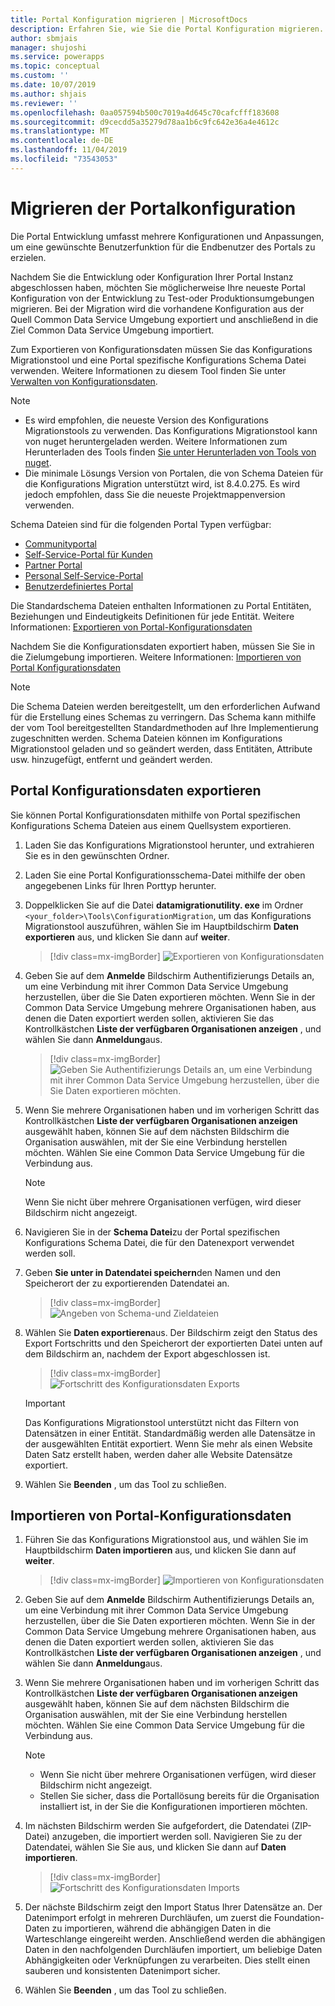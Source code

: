 ```yaml
---
title: Portal Konfiguration migrieren | MicrosoftDocs
description: Erfahren Sie, wie Sie die Portal Konfiguration migrieren.
author: sbmjais
manager: shujoshi
ms.service: powerapps
ms.topic: conceptual
ms.custom: ''
ms.date: 10/07/2019
ms.author: shjais
ms.reviewer: ''
ms.openlocfilehash: 0aa057594b500c7019a4d645c70cafcfff183608
ms.sourcegitcommit: d9cecdd5a35279d78aa1b6c9fc642e36a4e4612c
ms.translationtype: MT
ms.contentlocale: de-DE
ms.lasthandoff: 11/04/2019
ms.locfileid: "73543053"
---
```

# <a name="migrate-portal-configuration"></a>Migrieren der Portalkonfiguration

Die Portal Entwicklung umfasst mehrere Konfigurationen und Anpassungen, um eine gewünschte Benutzerfunktion für die Endbenutzer des Portals zu erzielen.

Nachdem Sie die Entwicklung oder Konfiguration Ihrer Portal Instanz abgeschlossen haben, möchten Sie möglicherweise Ihre neueste Portal Konfiguration von der Entwicklung zu Test-oder Produktionsumgebungen migrieren. Bei der Migration wird die vorhandene Konfiguration aus der Quell Common Data Service Umgebung exportiert und anschließend in die Ziel Common Data Service Umgebung importiert.

Zum Exportieren von Konfigurationsdaten müssen Sie das Konfigurations Migrationstool und eine Portal spezifische Konfigurations Schema Datei verwenden. Weitere Informationen zu diesem Tool finden Sie unter [Verwalten von Konfigurationsdaten](https://docs.microsoft.com/dynamics365/customer-engagement/admin/manage-configuration-data).

> [!NOTE]
> - Es wird empfohlen, die neueste Version des Konfigurations Migrationstools zu verwenden. Das Konfigurations Migrationstool kann von nuget heruntergeladen werden. Weitere Informationen zum Herunterladen des Tools finden [Sie unter Herunterladen von Tools von nuget](https://docs.microsoft.com/dynamics365/customer-engagement/developer/download-tools-nuget).
> - Die minimale Lösungs Version von Portalen, die von Schema Dateien für die Konfigurations Migration unterstützt wird, ist 8.4.0.275. Es wird jedoch empfohlen, dass Sie die neueste Projektmappenversion verwenden.

Schema Dateien sind für die folgenden Portal Typen verfügbar:
- [Communityportal](https://go.microsoft.com/fwlink/p/?linkid=2019704)
- [Self-Service-Portal für Kunden](https://go.microsoft.com/fwlink/p/?linkid=2019705)
- [Partner Portal](https://go.microsoft.com/fwlink/p/?linkid=2019803)
- [Personal Self-Service-Portal](https://go.microsoft.com/fwlink/p/?linkid=2019802)
- [Benutzerdefiniertes Portal](https://go.microsoft.com/fwlink/p/?linkid=2019804)

Die Standardschema Dateien enthalten Informationen zu Portal Entitäten, Beziehungen und Eindeutigkeits Definitionen für jede Entität. Weitere Informationen: [Exportieren von Portal-Konfigurationsdaten](#export-portal-configuration-data)

Nachdem Sie die Konfigurationsdaten exportiert haben, müssen Sie Sie in die Zielumgebung importieren. Weitere Informationen: [Importieren von Portal Konfigurationsdaten](#import-portal-configuration-data)

> [!NOTE]
> Die Schema Dateien werden bereitgestellt, um den erforderlichen Aufwand für die Erstellung eines Schemas zu verringern. Das Schema kann mithilfe der vom Tool bereitgestellten Standardmethoden auf Ihre Implementierung zugeschnitten werden. Schema Dateien können im Konfigurations Migrationstool geladen und so geändert werden, dass Entitäten, Attribute usw. hinzugefügt, entfernt und geändert werden.

## <a name="export-portal-configuration-data"></a>Portal Konfigurationsdaten exportieren

Sie können Portal Konfigurationsdaten mithilfe von Portal spezifischen Konfigurations Schema Dateien aus einem Quellsystem exportieren.

1.  Laden Sie das Konfigurations Migrationstool herunter, und extrahieren Sie es in den gewünschten Ordner.

2.  Laden Sie eine Portal Konfigurationsschema-Datei mithilfe der oben angegebenen Links für Ihren Porttyp herunter.

3.  Doppelklicken Sie auf die Datei **datamigrationutility. exe** im Ordner `<your_folder>\Tools\ConfigurationMigration`, um das Konfigurations Migrationstool auszuführen, wählen Sie im Hauptbildschirm **Daten exportieren** aus, und klicken Sie dann auf **weiter**.
    
    > [!div class=mx-imgBorder]
    > ![Exportieren von Konfigurationsdaten](../media/export-config-data.png "Exportieren von Konfigurationsdaten")

4.  Geben Sie auf dem **Anmelde** Bildschirm Authentifizierungs Details an, um eine Verbindung mit ihrer Common Data Service Umgebung herzustellen, über die Sie Daten exportieren möchten. Wenn Sie in der Common Data Service Umgebung mehrere Organisationen haben, aus denen die Daten exportiert werden sollen, aktivieren Sie das Kontrollkästchen **Liste der verfügbaren Organisationen anzeigen** , und wählen Sie dann **Anmeldung**aus.

    > [!div class=mx-imgBorder]
    > ![Geben Sie Authentifizierungs Details an, um eine Verbindung mit ihrer Common Data Service Umgebung herzustellen, über die Sie Daten exportieren möchten.](../media/export-config-login.png "Geben Sie Authentifizierungs Details an, um eine Verbindung mit ihrer Common Data Service Umgebung herzustellen, über die Sie Daten exportieren möchten.")

5.  Wenn Sie mehrere Organisationen haben und im vorherigen Schritt das Kontrollkästchen **Liste der verfügbaren Organisationen anzeigen** ausgewählt haben, können Sie auf dem nächsten Bildschirm die Organisation auswählen, mit der Sie eine Verbindung herstellen möchten. Wählen Sie eine Common Data Service Umgebung für die Verbindung aus. 

    > [!NOTE]
    > Wenn Sie nicht über mehrere Organisationen verfügen, wird dieser Bildschirm nicht angezeigt.

6.  Navigieren Sie in der **Schema Datei**zu der Portal spezifischen Konfigurations Schema Datei, die für den Datenexport verwendet werden soll.

7.  Geben **Sie unter in Datendatei speichern**den Namen und den Speicherort der zu exportierenden Datendatei an.

    > [!div class=mx-imgBorder]
    > ![Angeben von Schema-und Zieldateien](../media/export-config-file-name.png "Angeben von Schema-und Zieldateien")

8.  Wählen Sie **Daten exportieren**aus. Der Bildschirm zeigt den Status des Export Fortschritts und den Speicherort der exportierten Datei unten auf dem Bildschirm an, nachdem der Export abgeschlossen ist.

    > [!div class=mx-imgBorder]
    > ![Fortschritt des Konfigurationsdaten Exports](../media/export-config-status.png "Fortschritt des Konfigurationsdaten Exports")

    > [!IMPORTANT]
    > Das Konfigurations Migrationstool unterstützt nicht das Filtern von Datensätzen in einer Entität. Standardmäßig werden alle Datensätze in der ausgewählten Entität exportiert. Wenn Sie mehr als einen Website Daten Satz erstellt haben, werden daher alle Website Datensätze exportiert.

9.  Wählen Sie **Beenden** , um das Tool zu schließen.

## <a name="import-portal-configuration-data"></a>Importieren von Portal-Konfigurationsdaten

1.  Führen Sie das Konfigurations Migrationstool aus, und wählen Sie im Hauptbildschirm **Daten importieren** aus, und klicken Sie dann auf **weiter**.

    > [!div class=mx-imgBorder]
    > ![Importieren von Konfigurationsdaten](../media/import-config-data.png "Importieren von Konfigurationsdaten")

2.  Geben Sie auf dem **Anmelde** Bildschirm Authentifizierungs Details an, um eine Verbindung mit ihrer Common Data Service Umgebung herzustellen, über die Sie Daten exportieren möchten. Wenn Sie in der Common Data Service Umgebung mehrere Organisationen haben, aus denen die Daten exportiert werden sollen, aktivieren Sie das Kontrollkästchen **Liste der verfügbaren Organisationen anzeigen** , und wählen Sie dann **Anmeldung**aus.

3.  Wenn Sie mehrere Organisationen haben und im vorherigen Schritt das Kontrollkästchen **Liste der verfügbaren Organisationen anzeigen** ausgewählt haben, können Sie auf dem nächsten Bildschirm die Organisation auswählen, mit der Sie eine Verbindung herstellen möchten. Wählen Sie eine Common Data Service Umgebung für die Verbindung aus. 

    > [!NOTE]
    > - Wenn Sie nicht über mehrere Organisationen verfügen, wird dieser Bildschirm nicht angezeigt.
    > - Stellen Sie sicher, dass die Portallösung bereits für die Organisation installiert ist, in der Sie die Konfigurationen importieren möchten.

4.  Im nächsten Bildschirm werden Sie aufgefordert, die Datendatei (ZIP-Datei) anzugeben, die importiert werden soll. Navigieren Sie zu der Datendatei, wählen Sie Sie aus, und klicken Sie dann auf **Daten importieren**. 

    > [!div class=mx-imgBorder]
    > ![Fortschritt des Konfigurationsdaten Imports](../media/import-config-status.png "Fortschritt des Konfigurationsdaten Imports")

5.  Der nächste Bildschirm zeigt den Import Status Ihrer Datensätze an. Der Datenimport erfolgt in mehreren Durchläufen, um zuerst die Foundation-Daten zu importieren, während die abhängigen Daten in die Warteschlange eingereiht werden. Anschließend werden die abhängigen Daten in den nachfolgenden Durchläufen importiert, um beliebige Daten Abhängigkeiten oder Verknüpfungen zu verarbeiten. Dies stellt einen sauberen und konsistenten Datenimport sicher. 

6.  Wählen Sie **Beenden** , um das Tool zu schließen. 
